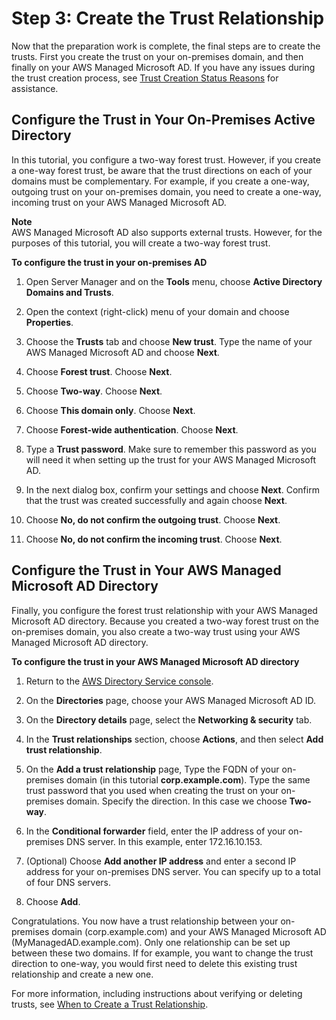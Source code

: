# Step 3: Create the Trust Relationship<a name="ms_ad_tutorial_setup_trust_create"></a>

Now that the preparation work is complete, the final steps are to create the trusts\. First you create the trust on your on\-premises domain, and then finally on your AWS Managed Microsoft AD\. If you have any issues during the trust creation process, see [Trust Creation Status Reasons](ms_ad_troubleshooting_trusts.md) for assistance\.

## Configure the Trust in Your On\-Premises Active Directory<a name="tutorial_setup_trust_onprem_trust"></a>

In this tutorial, you configure a two\-way forest trust\. However, if you create a one\-way forest trust, be aware that the trust directions on each of your domains must be complementary\. For example, if you create a one\-way, outgoing trust on your on\-premises domain, you need to create a one\-way, incoming trust on your AWS Managed Microsoft AD\.

**Note**  
AWS Managed Microsoft AD also supports external trusts\. However, for the purposes of this tutorial, you will create a two\-way forest trust\.

**To configure the trust in your on\-premises AD**

1. Open Server Manager and on the **Tools** menu, choose **Active Directory Domains and Trusts**\.

1. Open the context \(right\-click\) menu of your domain and choose **Properties**\.

1. Choose the **Trusts** tab and choose **New trust**\. Type the name of your AWS Managed Microsoft AD and choose **Next**\.

1. Choose **Forest trust**\. Choose **Next**\.

1. Choose **Two\-way**\. Choose **Next**\.

1. Choose **This domain only**\. Choose **Next**\.

1. Choose **Forest\-wide authentication**\. Choose **Next**\.

1. Type a **Trust password**\. Make sure to remember this password as you will need it when setting up the trust for your AWS Managed Microsoft AD\.

1. In the next dialog box, confirm your settings and choose **Next**\. Confirm that the trust was created successfully and again choose **Next**\.

1. Choose **No, do not confirm the outgoing trust**\. Choose **Next**\.

1. Choose **No, do not confirm the incoming trust**\. Choose **Next**\.

## Configure the Trust in Your AWS Managed Microsoft AD Directory<a name="tutorial_setup_trust_mad_trust"></a>

Finally, you configure the forest trust relationship with your AWS Managed Microsoft AD directory\. Because you created a two\-way forest trust on the on\-premises domain, you also create a two\-way trust using your AWS Managed Microsoft AD directory\.

**To configure the trust in your AWS Managed Microsoft AD directory**

1. Return to the [AWS Directory Service console](https://console.aws.amazon.com/directoryservicev2/)\. 

1. On the **Directories** page, choose your AWS Managed Microsoft AD ID\.

1. On the **Directory details** page, select the **Networking & security** tab\.

1. In the **Trust relationships** section, choose **Actions**, and then select **Add trust relationship**\.

1. On the **Add a trust relationship** page, Type the FQDN of your on\-premises domain \(in this tutorial **corp\.example\.com**\)\. Type the same trust password that you used when creating the trust on your on\-premises domain\. Specify the direction\. In this case we choose **Two\-way**\. 

1. In the **Conditional forwarder** field, enter the IP address of your on\-premises DNS server\. In this example, enter 172\.16\.10\.153\.

1. \(Optional\) Choose **Add another IP address** and enter a second IP address for your on\-premises DNS server\. You can specify up to a total of four DNS servers\.

1. Choose **Add**\.

Congratulations\. You now have a trust relationship between your on\-premises domain \(corp\.example\.com\) and your AWS Managed Microsoft AD \(MyManagedAD\.example\.com\)\. Only one relationship can be set up between these two domains\. If for example, you want to change the trust direction to one\-way, you would first need to delete this existing trust relationship and create a new one\.

For more information, including instructions about verifying or deleting trusts, see [When to Create a Trust Relationship](ms_ad_setup_trust.md)\. 